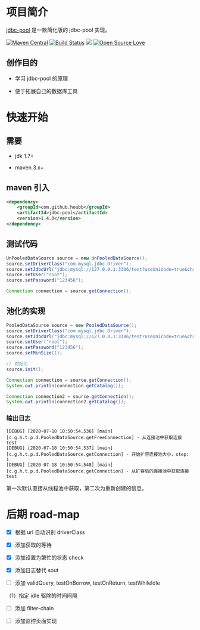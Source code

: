 # 项目简介

[jdbc-pool](https://github.com/houbb/jdbc-pool) 是一款简化版的 jdbc-pool 实现。

[![Maven Central](https://maven-badges.herokuapp.com/maven-central/com.github.houbb/jdbc-pool/badge.svg)](http://mvnrepository.com/artifact/com.github.houbb/jdbc-pool)
[![Build Status](https://www.travis-ci.org/houbb/jdbc-pool.svg?branch=master)](https://www.travis-ci.org/houbb/jdbc-pool?branch=master)
[![](https://img.shields.io/badge/license-Apache2-FF0080.svg)](https://github.com/houbb/jdbc-pool/blob/master/LICENSE.txt)
[![Open Source Love](https://badges.frapsoft.com/os/v2/open-source.svg?v=103)](https://github.com/houbb/jdbc-pool)

## 创作目的

- 学习 jdbc-pool 的原理

- 便于拓展自己的数据库工具

# 快速开始

## 需要

- jdk 1.7+

- maven 3.x+

## maven 引入

```xml
<dependency>
    <groupId>com.github.houbb</groupId>
    <artifactId>jdbc-pool</artifactId>
    <version>1.4.0</version>
</dependency>
```

## 测试代码

```java
UnPooledDataSource source = new UnPooledDataSource();
source.setDriverClass("com.mysql.jdbc.Driver");
source.setJdbcUrl("jdbc:mysql://127.0.0.1:3306/test?useUnicode=true&characterEncoding=utf-8");
source.setUser("root");
source.setPassword("123456");

Connection connection = source.getConnection();
```

## 池化的实现

```java
PooledDataSource source = new PooledDataSource();
source.setDriverClass("com.mysql.jdbc.Driver");
source.setJdbcUrl("jdbc:mysql://127.0.0.1:3306/test?useUnicode=true&characterEncoding=utf-8");
source.setUser("root");
source.setPassword("123456");
source.setMinSize(1);

// 初始化
source.init();

Connection connection = source.getConnection();
System.out.println(connection.getCatalog());

Connection connection2 = source.getConnection();
System.out.println(connection2.getCatalog());
```

### 输出日志

```
[DEBUG] [2020-07-18 10:50:54.536] [main] [c.g.h.t.p.d.PooledDataSource.getFreeConnection] - 从连接池中获取连接
test
[DEBUG] [2020-07-18 10:50:54.537] [main] [c.g.h.t.p.d.PooledDataSource.getConnection] - 开始扩容连接池大小，step: 1
[DEBUG] [2020-07-18 10:50:54.548] [main] [c.g.h.t.p.d.PooledDataSource.getConnection] - 从扩容后的连接池中获取连接
test
```

第一次默认直接从线程池中获取，第二次为重新创建的信息。

# 后期 road-map

- [x] 根据 url 自动识别 driverClass

- [x] 添加获取的等待

- [x] 添加设置为繁忙的状态 check

- [x] 添加日志替代 sout

- [ ] 添加 validQuery, testOnBorrow, testOnReturn, testWhileIdle

（1）指定 idle 驱除的时间间隔

- [ ] 添加 filter-chain

- [ ] 添加监控页面实现
